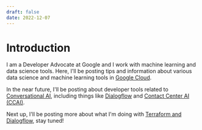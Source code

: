 ```yaml
---
draft: false
date: 2022-12-07
---
```


# Introduction

I am a Developer Advocate at Google and I work with machine learning and data
science tools. Here, I'll be posting tips and information about various data
science and machine learning tools in [Google Cloud](https://cloud.google.com/).

In the near future, I'll be posting about developer tools related to
[Conversational AI](https://cloud.google.com/conversational-ai), including
things like [Dialogflow](https://cloud.google.com/dialogflow) and
[Contact Center AI (CCAI)](https://cloud.google.com/solutions/contact-center).

Next up, I'll be posting more about what I'm doing with
[Terraform and Dialogflow](https://github.com/koverholt/dialogflow-cx-terraform),
stay tuned!
